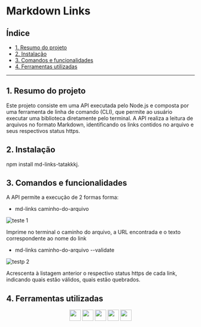 # Markdown Links

## Índice

* [1. Resumo do projeto](#2-resumo-do-projeto)
* [2. Instalação](#2-instalação)
* [3. Comandos e funcionalidades](#3-comendos-e-funcionalidades)
* [4. Ferramentas utilizadas](#4-ferramentas-utilizadas)


***

## 1. Resumo do projeto

Este projeto consiste em uma API executada pelo Node.js e composta por uma ferramenta de linha de comando (CLI), que permite ao usuário executar uma biblioteca diretamente pelo terminal. A API realiza a leitura de arquivos no formato Markdown, identificando os links contidos no arquivo e seus respectivos status https.

## 2. Instalação

npm install md-links-tatakkkj.

## 3. Comandos e funcionalidades

A API permite a execução de 2 formas forma:

* md-links caminho-do-arquivo

![teste 1](https://github.com/tatakkkj/SAP009-md-links/assets/120331438/21b40b3e-4221-4aa0-a494-65014574ce5c)

Imprime no terminal o caminho do arquivo, a URL encontrada e o texto correspondente ao nome do link

* md-links caminho-do-arquivo --validate

![testp 2](https://github.com/tatakkkj/SAP009-md-links/assets/120331438/3cbf72c5-8584-40c8-94a7-b2a9165b6e2d)

Acrescenta à listagem anterior o respectivo status https de cada link, indicando quais estão válidos, quais estão quebrados.

## 4. Ferramentas utilizadas
<div align="center">

<img src="https://github.com/tatakkkj/SAP009-md-links/assets/120331438/c21830be-b8a0-44a5-b6ad-add843a6121c" style="height: 30px;"/> 
<img src="https://github.com/tatakkkj/SAP009-md-links/assets/120331438/9f79a361-7d87-48f0-bd72-e2ec77a2d350" style="height: 30px;"/> 
<img src="https://github.com/tatakkkj/SAP009-md-links/assets/120331438/f923161b-4461-45a3-bd03-b142f6f82ea2" style="height: 30px;"/> 
<img src="https://github.com/tatakkkj/SAP009-md-links/assets/120331438/5a7f1cd3-5656-4d18-8a90-09f4aa116c63" style="height: 30px;"/>
<img src="https://github.com/tatakkkj/SAP009-md-links/assets/120331438/584b489d-9871-4e5b-9261-f569b5ca765c" style="height: 30px;"/>

  </div> 
